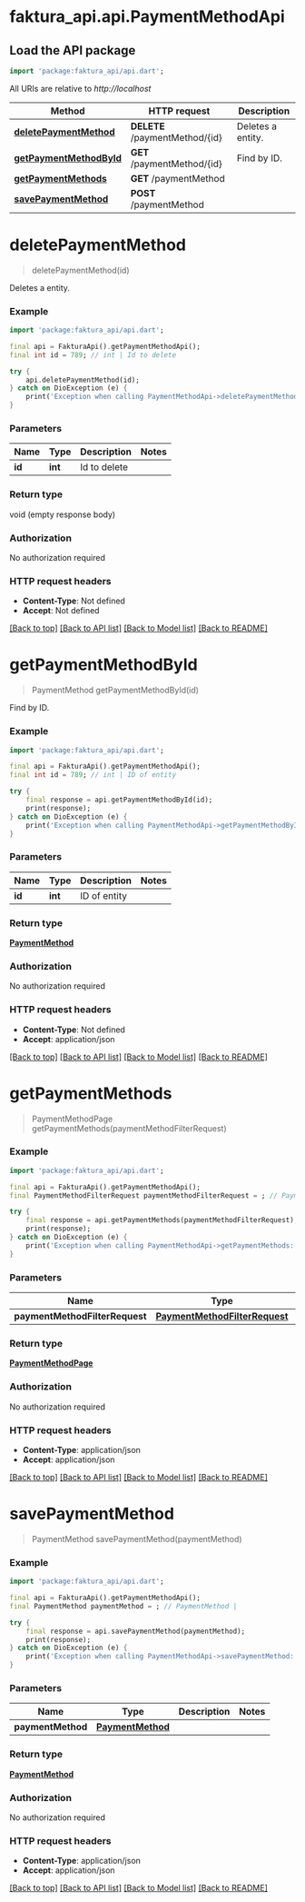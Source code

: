 # faktura_api.api.PaymentMethodApi

## Load the API package
```dart
import 'package:faktura_api/api.dart';
```

All URIs are relative to *http://localhost*

Method | HTTP request | Description
------------- | ------------- | -------------
[**deletePaymentMethod**](PaymentMethodApi.md#deletepaymentmethod) | **DELETE** /paymentMethod/{id} | Deletes a entity.
[**getPaymentMethodById**](PaymentMethodApi.md#getpaymentmethodbyid) | **GET** /paymentMethod/{id} | Find by ID.
[**getPaymentMethods**](PaymentMethodApi.md#getpaymentmethods) | **GET** /paymentMethod | 
[**savePaymentMethod**](PaymentMethodApi.md#savepaymentmethod) | **POST** /paymentMethod | 


# **deletePaymentMethod**
> deletePaymentMethod(id)

Deletes a entity.

### Example
```dart
import 'package:faktura_api/api.dart';

final api = FakturaApi().getPaymentMethodApi();
final int id = 789; // int | Id to delete

try {
    api.deletePaymentMethod(id);
} catch on DioException (e) {
    print('Exception when calling PaymentMethodApi->deletePaymentMethod: $e\n');
}
```

### Parameters

Name | Type | Description  | Notes
------------- | ------------- | ------------- | -------------
 **id** | **int**| Id to delete | 

### Return type

void (empty response body)

### Authorization

No authorization required

### HTTP request headers

 - **Content-Type**: Not defined
 - **Accept**: Not defined

[[Back to top]](#) [[Back to API list]](../README.md#documentation-for-api-endpoints) [[Back to Model list]](../README.md#documentation-for-models) [[Back to README]](../README.md)

# **getPaymentMethodById**
> PaymentMethod getPaymentMethodById(id)

Find by ID.

### Example
```dart
import 'package:faktura_api/api.dart';

final api = FakturaApi().getPaymentMethodApi();
final int id = 789; // int | ID of entity

try {
    final response = api.getPaymentMethodById(id);
    print(response);
} catch on DioException (e) {
    print('Exception when calling PaymentMethodApi->getPaymentMethodById: $e\n');
}
```

### Parameters

Name | Type | Description  | Notes
------------- | ------------- | ------------- | -------------
 **id** | **int**| ID of entity | 

### Return type

[**PaymentMethod**](PaymentMethod.md)

### Authorization

No authorization required

### HTTP request headers

 - **Content-Type**: Not defined
 - **Accept**: application/json

[[Back to top]](#) [[Back to API list]](../README.md#documentation-for-api-endpoints) [[Back to Model list]](../README.md#documentation-for-models) [[Back to README]](../README.md)

# **getPaymentMethods**
> PaymentMethodPage getPaymentMethods(paymentMethodFilterRequest)



### Example
```dart
import 'package:faktura_api/api.dart';

final api = FakturaApi().getPaymentMethodApi();
final PaymentMethodFilterRequest paymentMethodFilterRequest = ; // PaymentMethodFilterRequest | 

try {
    final response = api.getPaymentMethods(paymentMethodFilterRequest);
    print(response);
} catch on DioException (e) {
    print('Exception when calling PaymentMethodApi->getPaymentMethods: $e\n');
}
```

### Parameters

Name | Type | Description  | Notes
------------- | ------------- | ------------- | -------------
 **paymentMethodFilterRequest** | [**PaymentMethodFilterRequest**](PaymentMethodFilterRequest.md)|  | [optional] 

### Return type

[**PaymentMethodPage**](PaymentMethodPage.md)

### Authorization

No authorization required

### HTTP request headers

 - **Content-Type**: application/json
 - **Accept**: application/json

[[Back to top]](#) [[Back to API list]](../README.md#documentation-for-api-endpoints) [[Back to Model list]](../README.md#documentation-for-models) [[Back to README]](../README.md)

# **savePaymentMethod**
> PaymentMethod savePaymentMethod(paymentMethod)



### Example
```dart
import 'package:faktura_api/api.dart';

final api = FakturaApi().getPaymentMethodApi();
final PaymentMethod paymentMethod = ; // PaymentMethod | 

try {
    final response = api.savePaymentMethod(paymentMethod);
    print(response);
} catch on DioException (e) {
    print('Exception when calling PaymentMethodApi->savePaymentMethod: $e\n');
}
```

### Parameters

Name | Type | Description  | Notes
------------- | ------------- | ------------- | -------------
 **paymentMethod** | [**PaymentMethod**](PaymentMethod.md)|  | 

### Return type

[**PaymentMethod**](PaymentMethod.md)

### Authorization

No authorization required

### HTTP request headers

 - **Content-Type**: application/json
 - **Accept**: application/json

[[Back to top]](#) [[Back to API list]](../README.md#documentation-for-api-endpoints) [[Back to Model list]](../README.md#documentation-for-models) [[Back to README]](../README.md)

